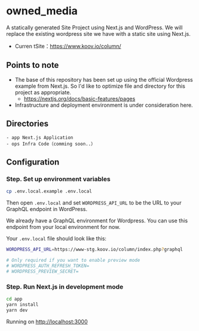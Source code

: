 # owned_media
A statically generated Site Project using Next.js and WordPress.
We will replace the existing wordpress site we have with a static site using Next.js.
- Curren tSite：https://www.koov.io/column/

## Points to note
- The base of this repository has been set up using the official Wordpress example from Next.js. So I'd like to optimize file and directory for this project as appropriate.
    - https://nextjs.org/docs/basic-features/pages
- Infrastructure and deployment environment is under consideration here.

## Directories
```
- app Next.js Application
- ops Infra Code（comming soon..）
```

## Configuration
### Step. Set up environment variables

```bash
cp .env.local.example .env.local
```

Then open `.env.local` and set `WORDPRESS_API_URL` to be the URL to your GraphQL endpoint in WordPress. 

We already have a GraphQL environment for Wordpress. You can use this endpoint from your local environment for now.

Your `.env.local` file should look like this:

```bash
WORDPRESS_API_URL=https://www-stg.koov.io/column/index.php?graphql

# Only required if you want to enable preview mode
# WORDPRESS_AUTH_REFRESH_TOKEN=
# WORDPRESS_PREVIEW_SECRET=
```

### Step. Run Next.js in development mode
```bash
cd app
yarn install
yarn dev
```
Running on [http://localhost:3000](http://localhost:3000)
